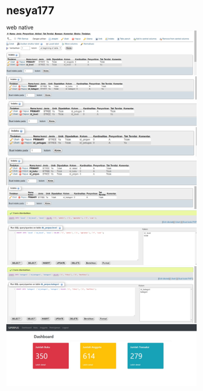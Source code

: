 # nesya177
web native
![AltText](https://github.com/nesya177/nesya177/blob/master/Screenshot%20(251).png)
![AltText](https://github.com/nesya177/nesya177/blob/master/Screenshot%20(252).png)
![AltText](https://github.com/nesya177/nesya177/blob/master/Screenshot%20(253).png)
![AltText](https://github.com/nesya177/nesya177/blob/master/Screenshot%20(254).png)
![AltText](https://github.com/nesya177/nesya177/blob/master/Screenshot%20(255).png)
![AltText](https://github.com/nesya177/nesya177/blob/master/Screenshot%20(256).png)
![AltText](https://github.com/nesya177/nesya177/blob/master/Screenshot%20(257).png)
![AltText](https://github.com/nesya177/nesya177/blob/master/Screenshot%20(258).png)
![AltText](https://github.com/nesya177/nesya177/blob/master/modul1.jfif)
